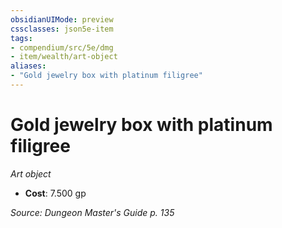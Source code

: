 ```yaml
---
obsidianUIMode: preview
cssclasses: json5e-item
tags:
- compendium/src/5e/dmg
- item/wealth/art-object
aliases: 
- "Gold jewelry box with platinum filigree"
---
```

# Gold jewelry box with platinum filigree
*Art object*  

- **Cost**: 7.500 gp

*Source: Dungeon Master's Guide p. 135*